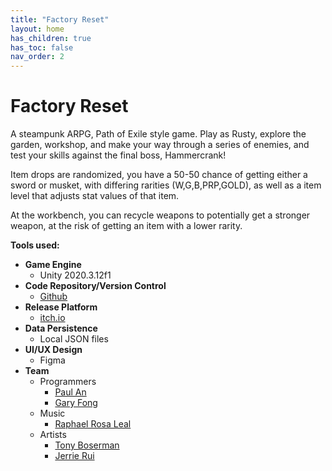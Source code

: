 ```yaml
---
title: "Factory Reset"
layout: home
has_children: true
has_toc: false
nav_order: 2
---
```


# **Factory Reset**
A steampunk ARPG, Path of Exile style game. Play as Rusty, explore the garden, workshop, and make your way through a series of enemies, and test your skills against the final boss, Hammercrank!

Item drops are randomized, you have a 50-50 chance of getting either a sword or musket, with differing rarities (W,G,B,PRP,GOLD), as well as a item level that adjusts stat values of that item. 

At the workbench, you can recycle weapons to potentially get a stronger weapon, at the risk of getting an item with a lower rarity.

**Tools used:**

- **Game Engine**
    - Unity 2020.3.12f1
- **Code Repository/Version Control**
    - [Github](https://github.com/tempnamecauswewesuckatnamingthings/Factory-Reset)
- **Release Platform**
    - [itch.io](https://pauloboy.itch.io/factory-reset)
- **Data Persistence**
    - Local JSON files
- **UI/UX Design**
    - Figma
- **Team**
  - Programmers
    - [Paul An](https://www.linkedin.com/in/cspaulan/)
    - [Gary Fong](https://www.linkedin.com/in/gary-j-fong/)
  - Music
    - [Raphael Rosa Leal](https://www.linkedin.com/in/raphael-rosa-leal-874329251/)
  - Artists
    - [Tony Boserman](https://www.linkedin.com/in/tonyboserman/)
    - [Jerrie Rui](https://www.linkedin.com/in/snailworld/)